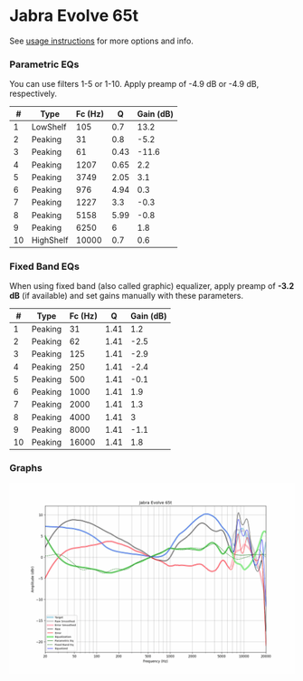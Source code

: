 # Jabra Evolve 65t
See [usage instructions](https://github.com/jaakkopasanen/AutoEq#usage) for more options and info.

### Parametric EQs
You can use filters 1-5 or 1-10. Apply preamp of -4.9 dB or -4.9 dB, respectively.

|   # | Type      |   Fc (Hz) |    Q |   Gain (dB) |
|-----|-----------|-----------|------|-------------|
|   1 | LowShelf  |       105 | 0.7  |        13.2 |
|   2 | Peaking   |        31 | 0.8  |        -5.2 |
|   3 | Peaking   |        61 | 0.43 |       -11.6 |
|   4 | Peaking   |      1207 | 0.65 |         2.2 |
|   5 | Peaking   |      3749 | 2.05 |         3.1 |
|   6 | Peaking   |       976 | 4.94 |         0.3 |
|   7 | Peaking   |      1227 | 3.3  |        -0.3 |
|   8 | Peaking   |      5158 | 5.99 |        -0.8 |
|   9 | Peaking   |      6250 | 6    |         1.8 |
|  10 | HighShelf |     10000 | 0.7  |         0.6 |

### Fixed Band EQs
When using fixed band (also called graphic) equalizer, apply preamp of **-3.2 dB** (if available) and set gains manually with these parameters.

|   # | Type    |   Fc (Hz) |    Q |   Gain (dB) |
|-----|---------|-----------|------|-------------|
|   1 | Peaking |        31 | 1.41 |         1.2 |
|   2 | Peaking |        62 | 1.41 |        -2.5 |
|   3 | Peaking |       125 | 1.41 |        -2.9 |
|   4 | Peaking |       250 | 1.41 |        -2.4 |
|   5 | Peaking |       500 | 1.41 |        -0.1 |
|   6 | Peaking |      1000 | 1.41 |         1.9 |
|   7 | Peaking |      2000 | 1.41 |         1.3 |
|   8 | Peaking |      4000 | 1.41 |         3   |
|   9 | Peaking |      8000 | 1.41 |        -1.1 |
|  10 | Peaking |     16000 | 1.41 |         1.8 |

### Graphs
![](./Jabra%20Evolve%2065t.png)
